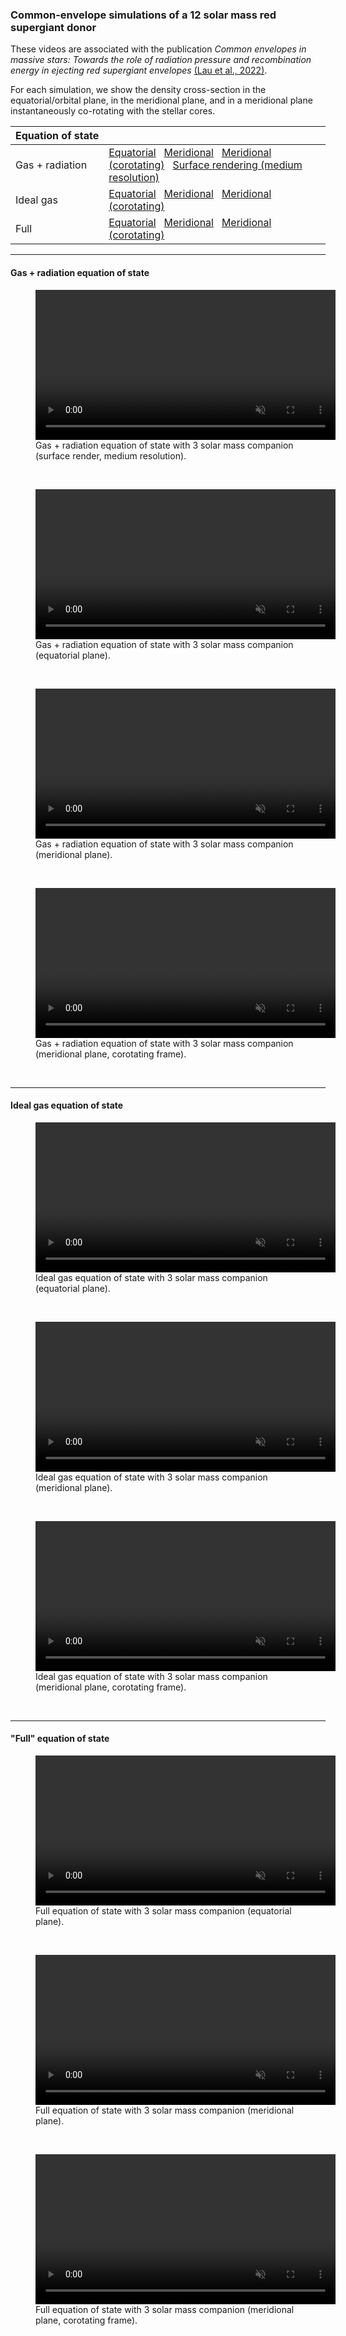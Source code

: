 ### Common-envelope simulations of a 12 solar mass red supergiant donor
These videos are associated with the publication *Common envelopes in massive stars: Towards the role of radiation pressure and recombination energy in ejecting red supergiant envelopes* [(Lau et al., 2022)](https://ui.adsabs.harvard.edu/abs/2022MNRAS.512.5462L/abstract).

For each simulation, we show the density cross-section in the equatorial/orbital plane, in the meridional plane, and in a meridional plane instantaneously co-rotating with the stellar cores.

| Equation&nbsp;of&nbsp;state | |
| ----------- | ----------- |
| Gas + radiation | <a href="#2M_3M_gasrad_xy">Equatorial</a> &nbsp; <a href="#2M_3M_gasrad_xz">Meridional</a> &nbsp; <a href="#2M_3M_gasrad_xz_corotate">Meridional (corotating)</a> &nbsp; <a href="#500k_3M_gasrad_surf">Surface rendering (medium resolution)</a>|
| Ideal gas | <a href="#2M_3M_ideal_xy">Equatorial</a> &nbsp; <a href="#2M_3M_ideal_xz">Meridional</a> &nbsp; <a href="#2M_3M_ideal_xz_corotate">Meridional (corotating)</a>|
| Full | <a href="#2M_3M_mesa_xy">Equatorial</a> &nbsp; <a href="#2M_3M_mesa_xz">Meridional</a> &nbsp; <a href="#2M_3M_mesa_xz_corotate">Meridional (corotating)</a>|
 
<hr>

#### Gas + radiation equation of state
 <figure>
      <a id="500k_3M_gasrad_surf">
      <video class="center" src="/publication_videos/RSG_CE/500k_3M_gasrad_surf.mp4" width="480" controls playsinline muted >Sorry, your browser doesn't support embedded videos</video>
      </a>
      <figcaption>Gas + radiation equation of state with 3 solar mass companion (surface render, medium resolution).</figcaption>
 </figure>
 <br>
 <figure>
      <a id="2M_3M_gasrad_xy">
      <video class="center" src="/publication_videos/RSG_CE/2M_3M_gasrad_xy.mp4" width="480" controls playsinline muted >Sorry, your browser doesn't support embedded videos</video>
      </a>
      <figcaption>Gas + radiation equation of state with 3 solar mass companion (equatorial plane).</figcaption>
 </figure>
 <br>
 <figure>
      <a id="2M_3M_gasrad_xz">
      <video class="center" src="/publication_videos/RSG_CE/2M_3M_gasrad_xz.mp4" width="480" controls playsinline muted >Sorry, your browser doesn't support embedded videos</video>
      </a>
      <figcaption>Gas + radiation equation of state with 3 solar mass companion (meridional plane).</figcaption>
 </figure>
 <br>
 <figure>
      <a id="2M_3M_gasrad_xz_corotate">
      <video class="center" src="/publication_videos/RSG_CE/2M_3M_gasrad_xz_corotate.mp4" width="480" controls playsinline muted >Sorry, your browser doesn't support embedded videos</video>
      </a>
      <figcaption>Gas + radiation equation of state with 3 solar mass companion (meridional plane, corotating frame).</figcaption>
 </figure>
 <br>

 <hr>

#### Ideal gas equation of state
 <figure>
      <a id="2M_3M_ideal_xy">
      <video class="center" src="/publication_videos/RSG_CE/2M_3M_ideal_xy.mp4" width="480" controls playsinline muted >Sorry, your browser doesn't support embedded videos</video>
      </a>
      <figcaption>Ideal gas equation of state with 3 solar mass companion (equatorial plane).</figcaption>
 </figure>
 <br>
  <figure>
      <a id="2M_3M_ideal_xz">
      <video class="center" src="/publication_videos/RSG_CE/2M_3M_ideal_xz.mp4" width="480" controls playsinline muted >Sorry, your browser doesn't support embedded videos</video>
      </a>
      <figcaption>Ideal gas equation of state with 3 solar mass companion (meridional plane).</figcaption>
 </figure>
 <br>
  <figure>
      <a id="2M_3M_ideal_xz_corotate">
      <video class="center" src="/publication_videos/RSG_CE/2M_3M_ideal_xz_corotate.mp4" width="480" controls playsinline muted >Sorry, your browser doesn't support embedded videos</video>
      </a>
      <figcaption>Ideal gas equation of state with 3 solar mass companion (meridional plane, corotating frame).</figcaption>
 </figure>
 <br>

 <hr>

#### "Full" equation of state
 <figure>
      <a id="2M_3M_mesa_xy">
      <video class="center" src="/publication_videos/RSG_CE/2M_3M_mesa_xy.mp4" width="480" controls playsinline muted >Sorry, your browser doesn't support embedded videos</video>
      </a>
      <figcaption>Full equation of state with 3 solar mass companion (equatorial plane).</figcaption>
 </figure>
 <br>
 <figure>
      <a id="2M_3M_mesa_xz">
      <video class="center" src="/publication_videos/RSG_CE/2M_3M_mesa_xz.mp4" width="480" controls playsinline muted >Sorry, your browser doesn't support embedded videos</video>
      </a>
      <figcaption>Full equation of state with 3 solar mass companion (meridional plane).</figcaption>
 </figure>
 <br>
 <figure>
      <a id="2M_3M_mesa_xz_corotate">
      <video class="center" src="/publication_videos/RSG_CE/2M_3M_mesa_xz_corotate.mp4" width="480" controls playsinline muted >Sorry, your browser doesn't support embedded videos</video>
      </a>
      <figcaption>Full equation of state with 3 solar mass companion (meridional plane, corotating frame).</figcaption>
 </figure>